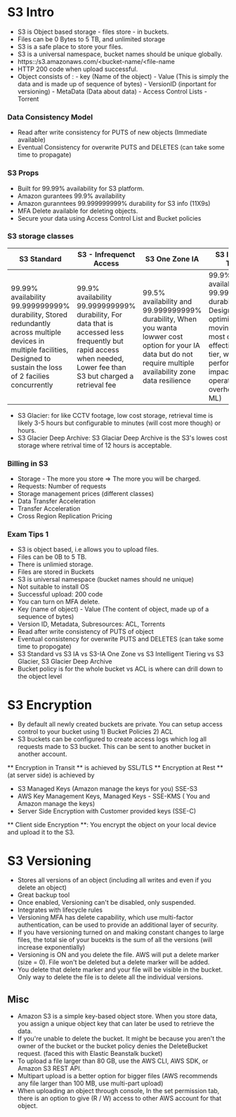 # S3 Intro

- S3 is  Object based storage - files store - in buckets.
- Files can be 0 Bytes to 5 TB, and unlimited storage
- S3 is a safe place to store your files.
- S3 is a universal namespace, bucket names should be unique globally.
- https::/s3.amazonaws.com/<bucket-name/<file-name
- HTTP 200 code when upload successful.
- Object consists of :
		- key (Name of the object)
		- Value (This is simply the data and is made up of sequence of bytes)
		- VersionID (inportant for versioning)
		- MetaData (Data about data)
		- Access Control Lists
		- Torrent

### Data Consistency Model
- Read after write consistency for PUTS of new objects (Immediate available)
- Eventual Consistency for overwrite PUTS and DELETES (can take some time to propagate)

### S3 Props
- Built for 99.99% availability for S3 platform.
- Amazon gurantees 99.9% availability
- Amazon guranntees 99.999999999% durability for S3 info (11X9s)
- MFA Delete available for deleting objects.
- Secure your data using Access Control List and Bucket policies

### S3 storage classes

| S3 Standard | S3 - Infrequenct Access | S3 One Zone IA | S3 Intelligent Tiering |
|-------------|-------------------------|----|----|
| 99.99% availability 99.999999999% durability, Stored redundantly across multiple devices in multiple facilities, Designed to sustain the loss of 2 facilies concurrently|99.9% availability 99.999999999% durability, For data that is accessed less frequently but rapid access when needed, Lower fee than S3 but charged a retrieval fee|99.5% availability and 99.999999999% durability, When you wanta lowwer cost option for your IA data but do not require multiple availability zone data resilience|99.9% availability 99.999999999% durability, Designed to optimize cost by moving data to most cost-effective access tier, without performance impact or operational overhead (using ML)|


- S3 Glacier: for like CCTV footage, low cost storage, retrieval time is likely 3-5 hours but configurable to minutes (will cost more though) or hours.
- S3 Glacier Deep Archive: S3 Glaciar Deep Archive is the S3's lowes cost storage where retrival time of 12 hours is acceptable.

### Billing in S3

- Storage - The more you store => The more you will be charged.
- Requests: Number of requests
- Storage management prices (different classes)
- Data Transfer Acceleration
- Transfer Acceleration
- Cross Region Replication Pricing

### Exam Tips 1

- S3 is object based, i.e allows you to upload files.
- Files can be 0B to 5 TB.
- There is unlimied storage.
- Files are stored in Buckets
- S3 is universal namespace (bucket names should ne unique)
- Not suitable to install OS 
- Successful upload: 200 code
- You can turn on MFA delete.
- Key (name of object) - Value (The content of object, made up of a sequence of bytes)
- Version ID, Metadata, Subresources: ACL, Torrents
- Read after write consistency of PUTS of object
- Eventual consistency for overwrite PUTS and DELETES (can take some time to propogate)
- S3 Standard vs S3 IA vs S3-IA One Zone vs S3 Intelligent Tiering vs S3 Glacier, S3 Glacier Deep Archive
- Bucket policy is for the whole bucket vs ACL is where can drill down to the object level


# S3 Encryption

- By default all newly created buckets are private. You can setup access control to your bucket using 1) Bucket Policies 2) ACL
- S3 buckets can be configured to create access logs which log all requests made to S3 bucket. This can be sent to another bucket in another account.

** Encryption in Transit ** is achieved by SSL/TLS 
** Encryption at Rest ** (at server side) is achieved by
- S3 Managed Keys (Amazon manage the keys for you) SSE-S3
- AWS Key Management Keys, Managed Keys - SSE-KMS ( You and Amazon manage the keys)
- Server Side Encryption with Customer provided keys (SSE-C)

** Client side Encryption **: You encrypt the object on your local device and upload it to the S3.

# S3 Versioning

- Stores all versions of an object (including all writes and even if you delete an object)
- Great backup tool
- Once enabled, Versioning can't be disabled, only suspended.
- Integrates with lifecycle rules
- Versioning MFA has delete capability, which use multi-factor authentication, can be used to provide an additional layer of security.
- If you have versioning turned on and making constant changes to large files, the total sie of your bucekts is the sum of all the versions (will increase exponentially)
- Versioning is ON and you delete the file. AWS will put a delete marker (size = 0). File won't be deleted but a delete marker will be added.
- You delete that delete marker and your file will be visible in the bucket. Only way to delete the file is to delete all the individual versions.




## Misc

- Amazon S3 is a simple key-based object store. When you store data, you assign a unique object key that can later be used to retrieve the data.
- If you're unable to delete the bucket. It might be because you aren't the owner of the bucket or the bucket policy denies the DeleteBucket request. (faced this with Elastic Beanstalk bucket)
- To upload a file larger than 80 GB, use the AWS CLI, AWS SDK, or Amazon S3 REST API.
- Multipart upload is a better option for bigger files (AWS recommends any file larger than 100 MB, use multi-part upload)
- When uploading an object through console, In the set permission tab, there is an option to give (R / W) access to other AWS account for that object.